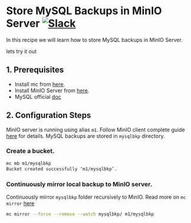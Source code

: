 # Store MySQL Backups in MinIO Server [![Slack](https://slack.min.io/slack?type=svg)](https://slack.min.io)

In this recipe we will learn how to store MySQL backups in MinIO Server.

lets try it out
 
## 1. Prerequisites

* Install mc from [here](https://docs.min.io/docs/minio-client-quickstart-guide).
* Install MinIO Server from [here](https://docs.min.io/docs/minio-quickstart-guide).
* MySQL official [doc](https://dev.mysql.com/doc/)

## 2. Configuration Steps

MinIO server is running using alias ``m1``. Follow MinIO client complete guide [here](https://docs.min.io/docs/minio-client-complete-guide) for details. MySQL  backups are stored in ``mysqlbkp`` directory.


### Create a bucket.

```sh
mc mb m1/mysqlbkp
Bucket created successfully ‘m1/mysqlbkp’.
```

### Continuously mirror local backup to MinIO server.

Continuously mirror ``mysqlbkp`` folder recursively to MinIO. Read more on ``mc mirror`` [here](https://docs.min.io/docs/minio-client-complete-guide#mirror) 

```sh
mc mirror --force --remove --watch mysqlbkp/ m1/mysqlbkp
```

